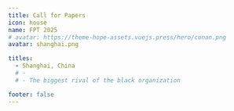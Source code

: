```yaml
---
title: Call for Papers
icon: house
name: FPT 2025
# avatar: https://theme-hope-assets.vuejs.press/hero/conan.png
avatar: shanghai.png

titles:
  - Shanghai, China
  # - 
  # - The biggest rival of the black organization

footer: false
---
```



